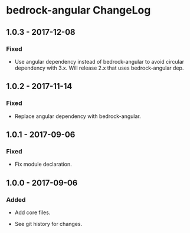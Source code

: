 # bedrock-angular ChangeLog

## 1.0.3 - 2017-12-08

### Fixed
- Use angular dependency instead of bedrock-angular to avoid
  circular dependency with 3.x. Will release 2.x that uses
  bedrock-angular dep.

## 1.0.2 - 2017-11-14

### Fixed
- Replace angular dependency with bedrock-angular.

## 1.0.1 - 2017-09-06

### Fixed
- Fix module declaration.

## 1.0.0 - 2017-09-06

### Added
- Add core files.

- See git history for changes.
